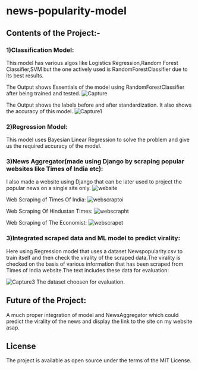 # news-popularity-model
## Contents of the Project:-

### 1)Classification Model:
This model has various algos like Logistics Regression,Random Forest Classifier,SVM but the one actively used is RandomForestClassifier due to its best results.


The Output shows Essentials of the model using RandomForestClassifier after being trained and tested.
![Capture](https://user-images.githubusercontent.com/20925116/80414298-708b6900-88ee-11ea-8dd9-c969dfb97668.PNG)



The Output shows the labels before and after standardization.
It also shows the accuracy of this model.
![Capture1](https://user-images.githubusercontent.com/20925116/80414301-72552c80-88ee-11ea-8caa-4f6729c155dd.PNG)


### 2)Regression Model:
This model uses Bayesian Linear Regression to solve the problem and give us the required accuracy of the model. 
### 3)News Aggregator(made using Django by scraping popular websites like Times of India etc):

I also made a website using Django that can be later used to project the popular news on a single site only.
![website](https://user-images.githubusercontent.com/20925116/80413115-944daf80-88ec-11ea-83ed-a0e037194788.PNG)


Web Scraping of Times Of India:
![webscraptoi](https://user-images.githubusercontent.com/20925116/80413138-9b74bd80-88ec-11ea-86b9-c2931bb6e418.PNG)


Web Scraping Of Hindustan TImes:
![webscrapht](https://user-images.githubusercontent.com/20925116/80413137-9adc2700-88ec-11ea-90c6-c4be970a6f72.PNG)


Web Scraping of The Economist:
![webscrapet](https://user-images.githubusercontent.com/20925116/80413131-99126380-88ec-11ea-92ba-0f263fb3ff5e.PNG)

### 3)Integrated scraped data and ML model to predict virality:
Here using Regression model that uses a dataset Newspopularity.csv to train itself and then check the virality of the scraped data.The virality is checked on the basis of various information that has been scraped from Times of India website.The text includes these data for evaluation:

![Capture3](https://user-images.githubusercontent.com/20925116/80467515-87b47000-895b-11ea-99d0-a0c82f419391.PNG)
The dataset choosen for evaluation.





## Future of the Project:
A much proper integration of model and NewsAggregator which could predict the virality of the news and display the link to the site on my website asap.
## License
The project is available as open source under the terms of the MIT License.

